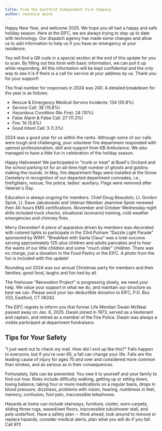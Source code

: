 ```yaml
---
title: From the Eastford Independent Fire Company
author: Jeannine Spink
---
```


Happy New Year, and welcome 2025. We hope you all had a happy and safe
holiday season. Here at the EIFC, we are always trying to stay up to
date with technology. Our dispatch agency has made some changes and
allow us to add information to help us if you have an emergency at your
residence.

You will find a QR code in a special section at the end of this update
for you to scan. By filling out this form with basic information, we can
pull it up while responding. All this information will be kept
confidential and the only way to see it is if there is a call for
service at your address by us. Thank you for your support!

The final number for responses in 2024 was 240. A detailed breakdown for
the year is as follows:

- Rescue & Emergency Medical Service Incidents: 134 (55.8%)
- Service Call: 38 (15.8%)
- Hazardous Condition (No Fire): 24 (10%)
- False Alarm & False Call: 27 (11.3%)
- Fire: 14 (5.8%)
- Good Intent Call: 3 (1.3%)

2024 was a good year for us within the ranks. Although some of our calls
were tough and challenging, your volunteer fire department responded
with upmost professionalism, skill and support from KB Ambulance. We
also managed to have a little fun in celebration of the holiday season.

Happy Halloween! We participated in "trunk or treat" at Buell's Orchard
and the school parking lot for an all-time high number of ghosts and
goblins making the rounds. In May, fire department flags were installed
at the Grove Cemetery in recognition of our departed department
comrades, i.e., firefighters, rescue, fire police, ladies' auxiliary.
Flags were removed after Veteran's Day.

Education is always ongoing for members. Chief Doug Beaudoin, Lt. Gordon
Spink, Lt. Dave Jakubowski and Veteran Member Jeannine Spink renewed
their 40-hours EMS certifications. November and October Wednesday night
drills included truck checks, situational (scenario) training, cold
weather emergencies and chimney fires.

Merry December! A piece of apparatus driven by members was decorated
with colored lights to participate in the 23rd Putnam "Dazzle Light
Parade" sponsored by WINY. "Breakfast with Santa Claus" was a total
success serving approximately 125-plus children and adults pancakes and
to hear the wants of our little children and some "much older" children.
There was no charge, just a donation to the Food Pantry or the EIFC. A
photo from the fun is included with this update!

Rounding out 2024 was our annual Christmas party for members and their
families; good food, laughs and fun had by all.

The firehouse "Renovation Project" is progressing slowly, we need your
help. We value your support in what we do, and maintain our structure as
best we can. Please send your tax-deductible donation to EIFC, P.O. Box
333, Eastford, CT 06242.

The EIFC regrets to inform you that former Life Member Dwain McNeal
passed away on Jan. 6, 2025. Dwain joined in 1973, served as a
lieutenant and captain, and retired as a member of the Fire Police.
Dwain was always a visible participant at department fundraisers.

## Tips for Your Safety

"I just went out to check my mail. How did I end up like this?" Falls
happen to everyone, but if you're over 65, a fall can change your life.
Falls are the leading cause of injury for ages 70 and over and
considered more common than strokes, and as serious as in their
consequences.

Fortunately, falls can be prevented. You owe it to yourself and your
family to find out how. Risks include difficulty walking, getting up or
sitting down, losing balance, taking four or more medications on a
regular basis, drops in blood pressure, dizziness, problems with vision,
hearing, numbness in feet, memory, confusion, foot pain, inaccessible
telephones.

Hazards at home can include stairways, furniture, clutter, worn carpets,
sliding throw rugs, waxed/wet floors, inaccessible tub/shower stall, and
pets underfoot. Have a safety plan -- think ahead, look around to remove
or replace hazards, consider medical alerts, plan what you will do if
you fall. Call 911!
